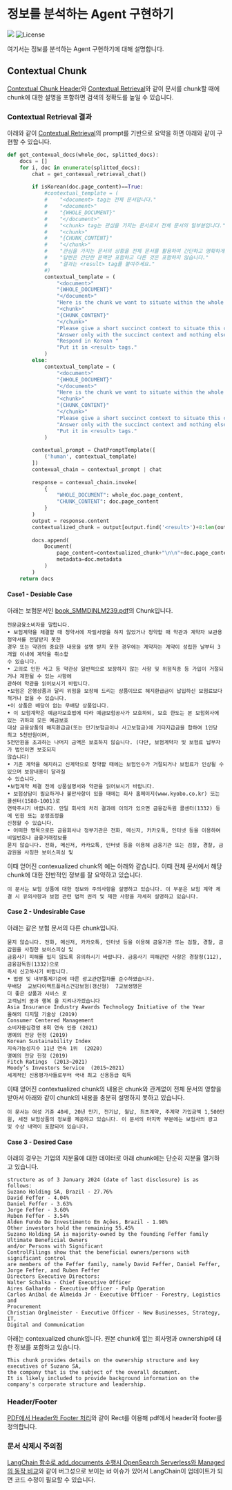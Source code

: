 # 정보를 분석하는 Agent 구현하기

<p align="left">
    <a href="https://hits.seeyoufarm.com"><img src="https://hits.seeyoufarm.com/api/count/incr/badge.svg?url=https%3A%2F%2Fgithub.com%2Fkyopark2014%2Finfo-analytic-agent&count_bg=%2379C83D&title_bg=%23555555&icon=&icon_color=%23E7E7E7&title=hits&edge_flat=false)](https://hits.seeyoufarm.com"/></a>
    <img alt="License" src="https://img.shields.io/badge/LICENSE-MIT-green">
</p>


여기서는 정보를 분석하는 Agent 구현하기에 대해 설명합니다.


## Contextual Chunk

[Contextual Chunk Header](./contextual-chunk-headers.md)와 [Contextual Retrieval](./contextual-retrieval.md)와 같이 문서를 chunk할 때에 chunk에 대한 설명을 포함하면 검색의 정확도를 높일 수 있습니다. 

### Contextual Retrieval 결과

아래와 같이 [Contextual Retrieval](./contextual-retrieval.md)의 prompt를 기반으로 요약을 하면 아래와 같이 구현할 수 있습니다.

```python
def get_contexual_docs(whole_doc, splitted_docs):
    docs = []
    for i, doc in enumerate(splitted_docs):        
        chat = get_contexual_retrieval_chat()
        
        if isKorean(doc.page_content)==True:
            #contextual_template = (
            #    "<document> tag는 전체 문서입니다."
            #    "<document>"
            #    "{WHOLE_DOCUMENT}"
            #    "</document>"
            #    "<chunk> tag는 관심을 가지는 문서로서 전체 문서의 일부분입니다."
            #    "<chunk>"
            #    "{CHUNK_CONTENT}"
            #    "</chunk>"
            #    "관심을 가지는 문서의 상황을 전체 문서를 활용하여 간단하고 명확하게 설명합니다."
            #    "답변은 간단한 문맥만 포함하고 다른 것은 포함하지 않습니다."
            #    "결과는 <result> tag를 붙여주세요."
            #)
            contextual_template = (
                "<document>"
                "{WHOLE_DOCUMENT}"
                "</document>"
                "Here is the chunk we want to situate within the whole document."
                "<chunk>"
                "{CHUNK_CONTENT}"
                "</chunk>"
                "Please give a short succinct context to situate this chunk within the overall document for the purposes of improving search retrieval of the chunk."
                "Answer only with the succinct context and nothing else."
                "Respond in Korean "
                "Put it in <result> tags."
            )
        else:
            contextual_template = (
                "<document>"
                "{WHOLE_DOCUMENT}"
                "</document>"
                "Here is the chunk we want to situate within the whole document."
                "<chunk>"
                "{CHUNK_CONTENT}"
                "</chunk>"
                "Please give a short succinct context to situate this chunk within the overall document for the purposes of improving search retrieval of the chunk."
                "Answer only with the succinct context and nothing else."
                "Put it in <result> tags."
            )          
    
        contextual_prompt = ChatPromptTemplate([
            ('human', contextual_template)
        ])
        contexual_chain = contextual_prompt | chat
            
        response = contexual_chain.invoke(
            {
                "WHOLE_DOCUMENT": whole_doc.page_content,
                "CHUNK_CONTENT": doc.page_content
            }
        )
        output = response.content
        contextualized_chunk = output[output.find('<result>')+8:len(output)-9]
        
        docs.append(
            Document(
                page_content=contextualized_chunk+"\n\n"+doc.page_content,
                metadata=doc.metadata
            )
        )
    return docs
```

#### Case1 - Desiable Case

아래는 보험문서인 [book_SMMDINLM239.pdf](./contents/book_SMMDINLM239.pdf)의 Chunk입니다. 

```text
전문금융소비자를 말합니다.
• 보험계약을 체결할 때 청약서에 자필서명을 하지 않았거나 청약할 때 약관과 계약자 보관용 청약서를 전달받지 못한  
경우 또는 약관의 중요한 내용을 설명 받지 못한 경우에는 계약자는 계약이 성립한 날부터 3개월 이내에 계약을 취소할 
수 있습니다.
• 고의로 인한 사고 등 약관상 일반적으로 보장하지 않는 사항 및 위험직종 등 가입이 거절되거나 제한될 수 있는 사항에  
관하여 약관을 읽어보시기 바랍니다.
•보험은 은행상품과 달리 위험을 보장해 드리는 상품이므로 해지환급금이 납입하신 보험료보다 적거나 없을 수 있습니다.
•이 상품은 배당이 없는 무배당 상품입니다.
• 이 보험계약은 예금자보호법에 따라 예금보험공사가 보호하되, 보호 한도는 본 보험회사에 있는 귀하의 모든 예금보호 
대상 금융상품의 해지환급금(또는 만기보험금이나 사고보험금)에 기타지급금을 합하여 1인당 최고 5천만원이며,  
5천만원을 초과하는 나머지 금액은 보호하지 않습니다. (다만, 보험계약자 및 보험료 납부자가 법인이면 보호되지  
않습니다)
• 기존 계약을 해지하고 신계약으로 청약할 때에는 보험인수가 거절되거나 보험료가 인상될 수 있으며 보장내용이 달라질 
수 있습니다.
•보험계약 체결 전에 상품설명서와 약관을 읽어보시기 바랍니다.
• 보험상담이 필요하거나 불만사항이 있을 때에는 회사 홈페이지(www.kyobo.co.kr) 또는 콜센터(1588-1001)로   
연락주시기 바랍니다. 만일 회사의 처리 결과에 이의가 있으면 금융감독원 콜센터(1332) 등에 민원 또는 분쟁조정을  
신청할 수 있습니다.
• 어떠한 명목으로든 금융회사나 정부기관은 전화, 메신저, 카카오톡, 인터넷 등을 이용하여 비밀번호나 금융거래정보를 
묻지 않습니다. 전화, 메신저, 카카오톡, 인터넷 등을 이용해 금융기관 또는 검찰, 경찰, 금감원을 사칭한 보이스피싱 및
```

이때 얻어진 contexualized chunk의 예는 아래와 같습니다. 이때 전체 문서에서 해당 chunk에 대한 전반적인 정보를 잘 요약하고 있습니다.

```text
이 문서는 보험 상품에 대한 정보와 주의사항을 설명하고 있습니다. 이 부분은 보험 계약 체결 시 유의사항과 보험 관련 법적 권리 및 제한 사항을 자세히 설명하고 있습니다.
```


#### Case 2 - Undesirable Case

아래는 같은 보험 문서의 다른 chunk입니다.

```text
묻지 않습니다. 전화, 메신저, 카카오톡, 인터넷 등을 이용해 금융기관 또는 검찰, 경찰, 금감원을 사칭한 보이스피싱 및 
금융사기 피해를 입지 않도록 유의하시기 바랍니다. 금융사기 피해관련 사항은 경찰청(112), 금융감독원(1332)으로 
즉시 신고하시기 바랍니다.
• 법령 및 내부통제기준에 따른 광고관련절차를 준수하였습니다.
무배당  교보다이렉트플러스건강보험(갱신형)  7교보생명은 
더 좋은 상품과 서비스 로
고객님의 꿈과 행복 을 지켜나가겠습니다
Asia Insurance Industry Awards Technology Initiative of the Year
올해의 디지털 기술상 (2019)
Consumer Centered Management
소비자중심경영 8회 연속 인증 (2021)
명예의 전당 헌정 (2019)
Korean Sustainability Index
지속가능성지수 11년 연속 1위  (2020)  
명예의 전당 헌정 (2019)
Fitch Ratings  (2013~2021)
Moody’s Investors Service  (2015~2021)
세계적인 신용평가사들로부터 국내 최고 신용등급 획득
```

이때 얻어진 contextualized chunk의 내용은 chunk와 관계없이 전체 문서의 영향을 받아서 아래와 같이 chunk의 내용을 충분히 설명하지 못하고 있습니다.

```text
이 문서는 여성 기준 40세, 20년 만기, 전기납, 월납, 최초계약, 주계약 가입금액 1,500만원, 세전 보험상품의 정보를 제공하고 있습니다. 이 문서의 마지막 부분에는 보험사의 광고 및 수상 내역이 포함되어 있습니다.
```


#### Case 3 - Desired Case

아래의 경우는 기업의 지분율에 대한 데이터로 아래 chunk에는 단순히 지분율 열거하고 있습니다.

```text
structure as of 3 January 2024 (date of last disclosure) is as follows:
Suzano Holding SA, Brazil - 27.76%  
David Feffer - 4.04%  
Daniel Feffer - 3.63%  
Jorge Feffer - 3.60%  
Ruben Feffer - 3.54%  
Alden Fundo De Investimento Em Ações, Brazil - 1.98%  
Other investors hold the remaining 55.45%
Suzano Holding SA is majority-owned by the founding Feffer family
Ultimate Beneficial Owners
and/or Persons with Significant
ControlFilings show that the beneficial owners/persons with significant control
are members of the Feffer family, namely David Feffer, Daniel Feffer,
Jorge Feffer, and Ruben Feffer
Directors Executive Directors:  
Walter Schalka - Chief Executive Officer  
Aires Galhardo - Executive Officer - Pulp Operation  
Carlos Aníbal de Almeida Jr - Executive Officer - Forestry, Logistics and
Procurement  
Christian Orglmeister - Executive Officer - New Businesses, Strategy, IT,
Digital and Communication
```

아래는 contexualized chunk입니다. 원본 chunk에 없는 회사명과 ownership에 대한 정보를 포함하고 있습니다.

```text
This chunk provides details on the ownership structure and key executives of Suzano SA, 
the company that is the subject of the overall document.
It is likely included to provide background information on the company's corporate structure and leadership.
```


### Header/Footer

[PDF에서 Header와 Footer 처리](https://github.com/kyopark2014/korean-chatbot-using-amazon-bedrock/blob/main/pdf-header-footer.md)와 같이 Rect를 이용해 pdf에서 header와 footer를 정의합니다.

### 문서 삭제시 주의점

[LangChain 함수로 add_documents 수행시 OpenSearch Serverless와 Managed의 동작 비교](./langchain-and-opensearch-serverless-issue.md)와 같이 버그성으로 보이는 id 이슈가 있어서 LangChain이 업데이트가 되면 코드 수정이 필요할 수 있습니다.
